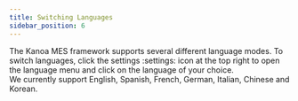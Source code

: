 ```yaml
---
title: Switching Languages
sidebar_position: 6
---
```

The Kanoa MES framework supports several different language modes. To switch languages, click the settings :settings: icon at the top right to open the language menu and click on the language of your choice.  
We currently support English, Spanish, French, German, Italian, Chinese and Korean. 